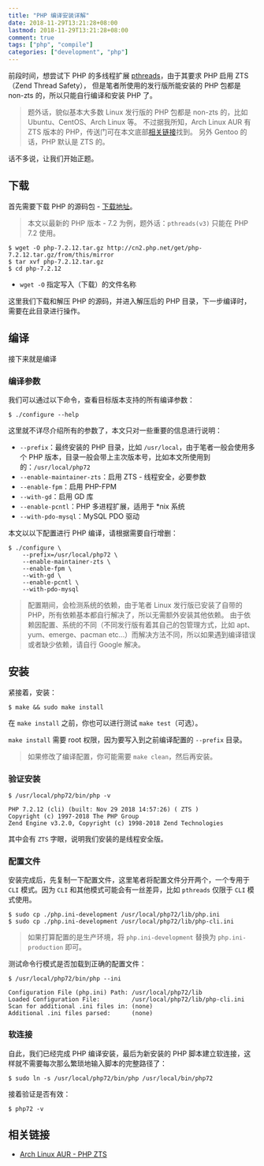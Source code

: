 ```yaml
---
title: "PHP 编译安装详解"
date: 2018-11-29T13:21:28+08:00
lastmod: 2018-11-29T13:21:28+08:00
comment: true
tags: ["php", "compile"]
categories: ["development", "php"]
---
```


前段时间，想尝试下 PHP 的多线程扩展 [pthreads](http://php.net/manual/zh/book.pthreads.php)，由于其要求 PHP 启用 ZTS （Zend Thread Safety），
但是笔者所使用的发行版所能安装的 PHP 包都是 non-zts 的，所以只能自行编译和安装 PHP 了。

> 题外话，貌似基本大多数 Linux 发行版的 PHP 包都是 non-zts 的，比如 Ubuntu、CentOS、Arch Linux 等。
不过据我所知，Arch Linux AUR 有 ZTS 版本的 PHP，传送门可在本文底部[相关链接](#相关链接)找到。
另外 Gentoo 的话，PHP 默认是 ZTS 的。
<!--more-->

话不多说，让我们开始正题。


## 下载

首先需要下载 PHP 的源码包 - [下载地址](http://php.net/downloads.php)。

> 本文以最新的 PHP 版本 - 7.2 为例，题外话：`pthreads(v3)` 只能在 PHP 7.2 使用。


```
$ wget -O php-7.2.12.tar.gz http://cn2.php.net/get/php-7.2.12.tar.gz/from/this/mirror
$ tar xvf php-7.2.12.tar.gz
$ cd php-7.2.12
```

- `wget -O` 指定写入（下载）的文件名称

这里我们下载和解压 PHP 的源码，并进入解压后的 PHP 目录，下一步编译时，需要在此目录进行操作。


## 编译

接下来就是编译


### 编译参数

我们可以通过以下命令，查看目标版本支持的所有编译参数：

```
$ ./configure --help
```

这里就不详尽介绍所有的参数了，本文只对一些重要的信息进行说明：

- `--prefix`：最终安装的 PHP 目录，比如 `/usr/local`，由于笔者一般会使用多个 PHP 版本，目录一般会带上主次版本号，比如本文所使用到的：`/usr/local/php72`
- `--enable-maintainer-zts`：启用 ZTS - 线程安全，必要参数
- `--enable-fpm`：启用 PHP-FPM
- `--with-gd`：启用 GD 库
- `--enable-pcntl`：PHP 多进程扩展，适用于 *nix 系统
- `--with-pdo-mysql`：MySQL PDO 驱动

本文以以下配置进行 PHP 编译，请根据需要自行增删：

```
$ ./configure \
    --prefix=/usr/local/php72 \
    --enable-maintainer-zts \
    --enable-fpm \
    --with-gd \
    --enable-pcntl \
    --with-pdo-mysql
```

> 配置期间，会检测系统的依赖，由于笔者 Linux 发行版已安装了自带的 PHP，所有依赖基本都自行解决了，所以无需额外安装其他依赖。
由于依赖因配置、系统的不同（不同发行版有着其自己的包管理方式，比如 apt、yum、emerge、pacman etc...）而解决方法不同，所以如果遇到编译错误或者缺少依赖，请自行 Google 解决。


## 安装

紧接着，安装：

```
$ make && sudo make install
```

在 `make install` 之前，你也可以进行测试 `make test`（可选）。

`make install` 需要 root 权限，因为要写入到之前编译配置的 `--prefix` 目录。

> 如果修改了编译配置，你可能需要 `make clean`，然后再安装。


### 验证安装

```
$ /usr/local/php72/bin/php -v

PHP 7.2.12 (cli) (built: Nov 29 2018 14:57:26) ( ZTS )
Copyright (c) 1997-2018 The PHP Group
Zend Engine v3.2.0, Copyright (c) 1998-2018 Zend Technologies
```

其中会有 `ZTS` 字眼，说明我们安装的是线程安全版。


### 配置文件

安装完成后，先复制一下配置文件，这里笔者将配置文件分开两个，一个专用于 `CLI` 模式。因为 `CLI` 和其他模式可能会有一丝差异，比如 `pthreads` 仅限于 `CLI` 模式使用。

```
$ sudo cp ./php.ini-development /usr/local/php72/lib/php.ini
$ sudo cp ./php.ini-development /usr/local/php72/lib/php-cli.ini
```

> 如果打算配置的是生产环境，将 `php.ini-development` 替换为 `php.ini-production` 即可。

测试命令行模式是否加载到正确的配置文件：

```
$ /usr/local/php72/bin/php --ini

Configuration File (php.ini) Path: /usr/local/php72/lib
Loaded Configuration File:         /usr/local/php72/lib/php-cli.ini
Scan for additional .ini files in: (none)
Additional .ini files parsed:      (none)
```


### 软连接

自此，我们已经完成 PHP 编译安装，最后为新安装的 PHP 脚本建立软连接，这样就不需要每次那么繁琐地输入脚本的完整路径了：

```
$ sudo ln -s /usr/local/php72/bin/php /usr/local/bin/php72
```

接着验证是否有效：

```
$ php72 -v
```


## 相关链接

- [Arch Linux AUR - PHP ZTS](https://aur.archlinux.org/pkgbase/php-zts/)
